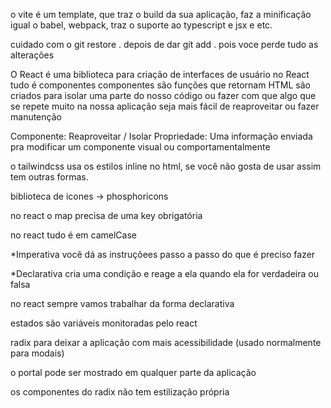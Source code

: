 o vite é um template,
que traz o build da sua aplicação,
faz a minificação igual o babel, webpack,
traz o suporte ao typescript e jsx e etc.

cuidado com o git restore . depois de dar git add . pois voce perde tudo as alterações

O React é uma biblioteca para criação de interfaces de usuário
no React tudo é componentes
componentes são funções que retornam HTML
são criados para isolar uma parte do nosso código
ou fazer com que algo que se repete muito na nossa aplicação 
seja mais fácil de reaproveitar ou fazer manutenção

Componente: Reaproveitar / Isolar
Propriedade: Uma informação enviada pra modificar um componente visual ou comportamentalmente

o tailwindcss usa os estilos inline no html, se você não gosta de usar assim tem outras formas.

biblioteca de icones -> phosphoricons

no react o map precisa de uma key obrigatória

no react tudo é em camelCase

*Imperativa 
você dá as instruçõees passo a passo do que é preciso fazer

*Declarativa
cria uma condição e reage a ela quando ela for verdadeira ou falsa

no react sempre vamos trabalhar da forma declarativa

estados são variáveis monitoradas pelo react

radix para deixar a aplicação com mais acessibilidade (usado normalmente para modais)

o portal pode ser mostrado em qualquer parte da aplicação

os componentes do radix não tem estilização própria
